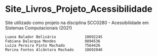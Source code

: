 # Site_Livros_Projeto_Acessibilidade
Site utilizado como projeto na disciplina SCC0280 - Acessibilidade em Sistemas Computacionais (2021)


```
Luana Balador Belisário             10692245
Fabiana Dalacqua Mendes             9894536
Luíza Pereira Pinto Machado         7564426
Marina Fontes Alcântara Machado     10692040
```